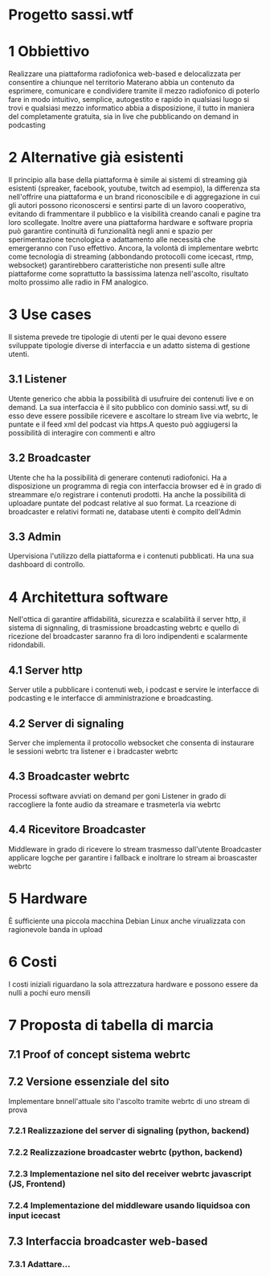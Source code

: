 # Progetto sassi.wtf

1 Obbiettivo
============

Realizzare una piattaforma radiofonica web-based e delocalizzata per consentire a chiunque nel territorio Materano abbia un contenuto da esprimere, comunicare e condividere tramite il mezzo radiofonico di poterlo fare in modo intuitivo, semplice, autogestito e rapido in qualsiasi luogo si trovi e qualsiasi mezzo informatico abbia a disposizione, il tutto in maniera del completamente gratuita, sia in live che pubblicando on demand in podcasting

2 Alternative già esistenti
===========================

Il principio alla base della piattaforma è simile ai sistemi di streaming già esistenti (spreaker, facebook, youtube, twitch ad esempio), la differenza sta nell'offrire una piattaforma e un brand riconoscibile e di aggregazione in cui gli autori possono riconoscersi e sentirsi parte di un lavoro cooperativo, evitando di frammentare il pubblico e la visibilità creando canali e pagine tra loro scollegate. Inoltre avere una piattaforma hardware e software propria può garantire continuità di funzionalità negli anni e spazio per sperimentazione tecnologica e adattamento alle necessità che emergeranno con l'uso effettivo. Ancora, la volontà di implementare webrtc come tecnologia di streaming (abbondando protocolli come icecast, rtmp, websocket) garantirebbero caratteristiche non presenti sulle altre piattaforme come soprattutto la bassissima latenza nell'ascolto, risultato molto prossimo alle radio in FM analogico.

3 Use cases
===========

Il sistema prevede tre tipologie di utenti per le quai devono essere sviluppate tipologie diverse di interfaccia e un adatto sistema di gestione utenti.

3.1 Listener
------------

Utente generico che abbia la possibilità di usufruire dei contenuti live e on demand. La sua interfaccia è il sito pubblico con dominio sassi.wtf, su di esso deve essere possibile ricevere e ascoltare lo stream live via webrtc, le puntate e il feed xml del podcast via https.A questo può aggiugersi la possibilità di interagire con commenti e altro

3.2 Broadcaster
---------------

Utente che ha la possibilità di generare contenuti radiofonici. Ha a disposizione un programma di regia con interfaccia browser ed è in grado di streammare e/o registrare i contenuti prodotti. Ha anche la possibilità di uploadare puntate del podcast relative al suo format. La rceazione di broadcaster e relativi formati ne, database utenti è compito dell'Admin

3.3 Admin
---------

Upervisiona l'utilizzo della piattaforma e i contenuti pubblicati. Ha una sua dashboard di controllo.

4 Architettura software
=======================

Nell'ottica di garantire affidabilità, sicurezza e scalabilità il server http, il sistema di signnaling, di trasmissione broadcasting webrtc e quello di ricezione del broadcaster saranno fra di loro indipendenti e scalarmente ridondabili.

4.1 Server http
---------------

Server utile a pubblicare i contenuti web, i podcast e servire le interfacce di podcasting e le interfacce di amministrazione e broadcasting.

4.2 Server di signaling
-----------------------

Server che implementa il protocollo websocket che consenta di instaurare le sessioni webrtc tra listener e i bradcaster webrtc

4.3 Broadcaster webrtc
----------------------

Processi software avviati on demand per goni Listener in grado di raccogliere la fonte audio da streamare e trasmeterla via webrtc

4.4 Ricevitore Broadcaster
--------------------------

Middleware in grado di ricevere lo stream trasmesso dall'utente Broadcaster applicare logche per garantire i fallback e inoltrare lo stream ai broascaster webrtc

5 Hardware
==========

È sufficiente una piccola macchina Debian Linux anche virualizzata con ragionevole banda in upload

6 Costi
=======

I costi iniziali riguardano la sola attrezzatura hardware e possono essere da nulli a pochi euro mensili

7 Proposta di tabella di marcia
===============================

7.1 Proof of concept sistema webrtc
-----------------------------------

7.2 Versione essenziale del sito
--------------------------------

Implementare bnnell'attuale sito l'ascolto tramite webrtc di uno stream di prova

### 7.2.1 Realizzazione del server di signaling (python, backend)

### 7.2.2 Realizzazione broadcaster webrtc (python, backend)

### 7.2.3 Implementazione nel sito del receiver webrtc javascript (JS, Frontend)

### 7.2.4 Implementazione del middleware usando liquidsoa con input icecast

7.3 Interfaccia broadcaster web-based
-------------------------------------

### 7.3.1 Adattare...
